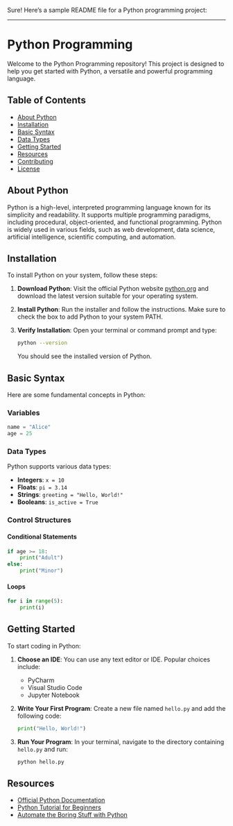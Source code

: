 Sure! Here’s a sample README file for a Python programming project:

---

# Python Programming

Welcome to the Python Programming repository! This project is designed to help you get started with Python, a versatile and powerful programming language.

## Table of Contents

- [About Python](#about-python)
- [Installation](#installation)
- [Basic Syntax](#basic-syntax)
- [Data Types](#data-types)
- [Getting Started](#getting-started)
- [Resources](#resources)
- [Contributing](#contributing)
- [License](#license)

## About Python

Python is a high-level, interpreted programming language known for its simplicity and readability. It supports multiple programming paradigms, including procedural, object-oriented, and functional programming. Python is widely used in various fields, such as web development, data science, artificial intelligence, scientific computing, and automation.

## Installation

To install Python on your system, follow these steps:

1. **Download Python**: Visit the official Python website [python.org](https://www.python.org/downloads/) and download the latest version suitable for your operating system.

2. **Install Python**: Run the installer and follow the instructions. Make sure to check the box to add Python to your system PATH.

3. **Verify Installation**: Open your terminal or command prompt and type:
   ```bash
   python --version
   ```
   You should see the installed version of Python.

## Basic Syntax

Here are some fundamental concepts in Python:

### Variables
```python
name = "Alice"
age = 25
```

### Data Types
Python supports various data types:
- **Integers**: `x = 10`
- **Floats**: `pi = 3.14`
- **Strings**: `greeting = "Hello, World!"`
- **Booleans**: `is_active = True`

### Control Structures
#### Conditional Statements
```python
if age >= 18:
    print("Adult")
else:
    print("Minor")
```

#### Loops
```python
for i in range(5):
    print(i)
```

## Getting Started

To start coding in Python:

1. **Choose an IDE**: You can use any text editor or IDE. Popular choices include:
   - PyCharm
   - Visual Studio Code
   - Jupyter Notebook

2. **Write Your First Program**: Create a new file named `hello.py` and add the following code:
   ```python
   print("Hello, World!")
   ```

3. **Run Your Program**: In your terminal, navigate to the directory containing `hello.py` and run:
   ```bash
   python hello.py
   ```

## Resources

- [Official Python Documentation](https://docs.python.org/3/)
- [Python Tutorial for Beginners](https://www.learnpython.org/)
- [Automate the Boring Stuff with Python](https://automatetheboringstuff.com/)

